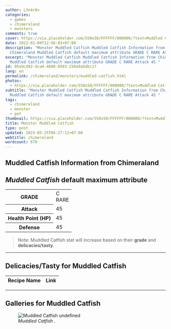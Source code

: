 ```yaml
---
author: L3n4r0x
categories:
  - games
  - chimeraland
  - monsters
comments: true
cover: https://via.placeholder.com/550x50/FFFFFF/000000/?text=Muddled Catfish
date: 2022-01-09T12:56:03+07:00
description: "Monster Muddled Catfish Muddled Catfish Information from
  Chimeraland Muddled Catfish default maximum attribute GRADE C RARE Attack 45 "
excerpt: "Monster Muddled Catfish Muddled Catfish Information from Chimeraland
  Muddled Catfish default maximum attribute GRADE C RARE Attack 45 "
id: 05a9cd92-dca4-4888-8503-250a9abdbc17
lang: en
permalink: /chimeraland/monsters/muddled-catfish.html
photos:
  - https://via.placeholder.com/550x50/FFFFFF/000000/?text=Muddled Catfish
subtitle: "Monster Muddled Catfish Muddled Catfish Information from Chimeraland
  Muddled Catfish default maximum attribute GRADE C RARE Attack 45 "
tags:
  - chimeraland
  - monster
  - pet
thumbnail: https://via.placeholder.com/550x50/FFFFFF/000000/?text=Muddled Catfish
title: Monster Muddled Catfish
type: post
updated: 2023-05-25T04:27:12+07:00
webtitle: chimeraland
wordcount: 670
---
```


<link
  rel="stylesheet"
  href="https://rawcdn.githack.com/dimaslanjaka/Web-Manajemen/870a349/css/bootstrap-5-3-0-alpha3-wrapper.css"
/>
<section id="bootstrap-wrapper">
  <div data-bs-theme="dark">
    <h2>Muddled Catfish Information from Chimeraland</h2>
    <h2 id="attribute"><i>Muddled Catfish</i> default maximum attribute</h2>
    <div class="row">
      <div class="col mb-2">
        <div class="card">
          <div class="card-body">
            <table>
              <tr>
                <th>GRADE</th>
                <td>C <br /><span class="text-primary">RARE</span></td>
              </tr>
              <tr>
                <th>Attack</th>
                <td>45</td>
              </tr>
              <tr>
                <th>Health Point (HP)</th>
                <td>45</td>
              </tr>
              <tr>
                <th>Defense</th>
                <td>45</td>
              </tr>
            </table>
          </div>
        </div>
      </div>
    </div>
    <blockquote class="bd-callout bd-callout-warning">
      Note: Muddled Catfish stat will increase based on their <b>grade</b> and
      <b>delicacies/tasty</b>.
    </blockquote>
    <hr />
    <h2 id="delicacies">Delicacies/Tasty for Muddled Catfish</h2>
    <div class="card">
      <div class="card-body">
        <div class="table-responsive">
          <table class="table table-striped">
            <thead>
              <tr>
                <th>Recipe Name</th>
                <th>Link</th>
              </tr>
            </thead>
            <tbody></tbody>
          </table>
        </div>
      </div>
    </div>
    <hr />
    <div id="gallery">
      <h2>Galleries for Muddled Catfish</h2>
      <div class="row">
        <div class="col-lg-6 col-12">
          <figure>
            <img
              src="https://www.webmanajemen.com/undefined"
              alt="Muddled Catfish undefined"
            />
            <figcaption style="word-wrap: break-word">
              <i>Muddled Catfish</i> .
            </figcaption>
          </figure>
        </div>
      </div>
    </div>
  </div>
</section>